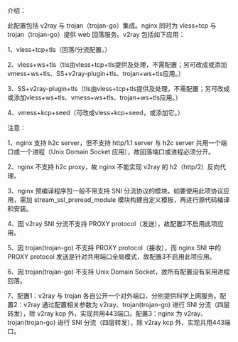 介绍：

此配置包括 v2ray 与 trojan（trojan-go）集成。nginx 同时为 vless+tcp 与 trojan（trojan-go）提供 web 回落服务。v2ray 包括如下应用：

1、vless+tcp+tls（回落/分流配置。）

2、vless+ws+tls（tls由vless+tcp+tls提供及处理，不需配置；另可改成或添加vmess+ws+tls、SS+v2ray-plugin+tls、trojan+ws+tls应用。）

3、SS+v2ray-plugin+tls（tls由vless+tcp+tls提供及处理，不需配置；另可改成或添加vless+ws+tls、vmess+ws+tls、trojan+ws+tls应用。）

4、vmess+kcp+seed（可改成vless+kcp+seed，或添加它。）


注意：

1、nginx 支持 h2c server，但不支持 http/1.1 server 与 h2c server 共用一个端口或一个进程（Unix Domain Socket 应用），故回落端口或进程必须分开。

2、nginx 不支持 h2c proxy，故 nginx 不能实现 v2ray 的 h2（http/2）反向代理。

3、nginx 预编译程序包一般不带支持 SNI 分流协议的模块。如要使用此项协议应用，需加 stream_ssl_preread_module 模块构建自定义模板，再进行源代码编译和安装。

4、因 v2ray SNI 分流不支持 PROXY protocol（发送），故配置2不启用此项应用。

5、因 trojan(trojan-go) 不支持 PROXY protocol（接收），而 nginx SNI 中的 PROXY protocol 发送是针对共用端口全局模式，故配置3不启用此项应用。

6、因 trojan(trojan-go) 不支持 Unix Domain Socket，故所有配置没有采用进程回落。

7、配置1：v2ray 与 trojan 各自公开一个对外端口，分别提供科学上网服务。配置2：v2ray 通过配置相关参数为 v2ray、trojan(trojan-go) 进行 SNI 分流（四层转发），除 v2ray kcp 外，实现共用443端口。配置3：nginx 为 v2ray、trojan(trojan-go) 进行 SNI 分流（四层转发），除 v2ray kcp 外、实现共用443端口。
